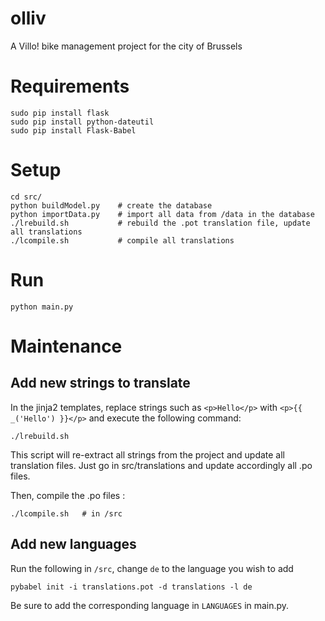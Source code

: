 # olliv
A Villo! bike management project for the city of Brussels

# Requirements

    sudo pip install flask
    sudo pip install python-dateutil
    sudo pip install Flask-Babel

# Setup

    cd src/
    python buildModel.py    # create the database
    python importData.py    # import all data from /data in the database
    ./lrebuild.sh           # rebuild the .pot translation file, update all translations
    ./lcompile.sh           # compile all translations

# Run

    python main.py

# Maintenance

## Add new strings to translate
In the jinja2 templates, replace strings such as `<p>Hello</p>` with 
`<p>{{ _('Hello') }}</p>` and execute the following command:

    ./lrebuild.sh

This script will re-extract all strings from the project and update all translation
files. Just go in src/translations and update accordingly all .po files.

Then, compile the .po files :

    ./lcompile.sh   # in /src

## Add new languages
Run the following in `/src`, change `de` to the language you wish to add

    pybabel init -i translations.pot -d translations -l de

Be sure to add the corresponding language in `LANGUAGES` in main.py.